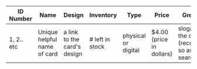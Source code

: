 | ID Number  | Name                       | Design                       | Inventory       | Type                     | Price                   | Greeting                                            |
|------------|----------------------------|------------------------------|-----------------|--------------------------|-------------------------|-----------------------------------------------------|
| 1, 2.. etc | Unique helpful name of card| a link to the card's design  | # left in stock | physical or digital      | $4.00 (price in dollars)| slogan on the card (recorded so as to be searchable)|


